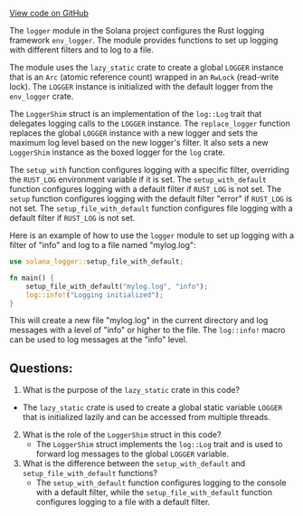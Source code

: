 [View code on GitHub](https://github.com/solana-labs/solana/blob/master/logger/src/lib.rs)

The `logger` module in the Solana project configures the Rust logging framework `env_logger`. The module provides functions to set up logging with different filters and to log to a file. 

The module uses the `lazy_static` crate to create a global `LOGGER` instance that is an `Arc` (atomic reference count) wrapped in an `RwLock` (read-write lock). The `LOGGER` instance is initialized with the default logger from the `env_logger` crate. 

The `LoggerShim` struct is an implementation of the `log::Log` trait that delegates logging calls to the `LOGGER` instance. The `replace_logger` function replaces the global `LOGGER` instance with a new logger and sets the maximum log level based on the new logger's filter. It also sets a new `LoggerShim` instance as the boxed logger for the `log` crate. 

The `setup_with` function configures logging with a specific filter, overriding the `RUST_LOG` environment variable if it is set. The `setup_with_default` function configures logging with a default filter if `RUST_LOG` is not set. The `setup` function configures logging with the default filter "error" if `RUST_LOG` is not set. The `setup_file_with_default` function configures file logging with a default filter if `RUST_LOG` is not set. 

Here is an example of how to use the `logger` module to set up logging with a filter of "info" and log to a file named "mylog.log":

```rust
use solana_logger::setup_file_with_default;

fn main() {
    setup_file_with_default("mylog.log", "info");
    log::info!("Logging initialized");
}
``` 

This will create a new file "mylog.log" in the current directory and log messages with a level of "info" or higher to the file. The `log::info!` macro can be used to log messages at the "info" level.
## Questions: 
 1. What is the purpose of the `lazy_static` crate in this code?
   - The `lazy_static` crate is used to create a global static variable `LOGGER` that is initialized lazily and can be accessed from multiple threads.
2. What is the role of the `LoggerShim` struct in this code?
   - The `LoggerShim` struct implements the `log::Log` trait and is used to forward log messages to the global `LOGGER` variable.
3. What is the difference between the `setup_with_default` and `setup_file_with_default` functions?
   - The `setup_with_default` function configures logging to the console with a default filter, while the `setup_file_with_default` function configures logging to a file with a default filter.